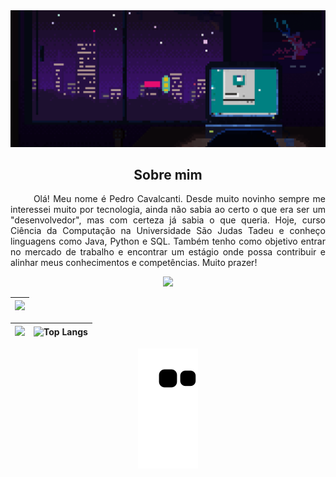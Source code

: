 <img src="animation.gif">

<h2 align="center">Sobre mim</h2>
<p align="justify">
‎ ‎ ‎ ‎ ‎ ‎ ‎ Olá! Meu nome é Pedro Cavalcanti. Desde muito novinho sempre me interessei muito por tecnologia, ainda não sabia ao certo o que era ser um "desenvolvedor", mas com certeza já sabia o que queria. Hoje, curso Ciência da Computação na Universidade São Judas Tadeu e conheço linguagens como Java, Python e SQL. Também tenho como objetivo entrar no mercado de trabalho e encontrar um estágio onde possa contribuir e alinhar meus conhecimentos e competências. Muito prazer!
</p>

<div align="center">
<p>
  <img width="160" src="https://skillicons.dev/icons?i=java,mysql,python,git">
</p>
  
|![](http://github-profile-summary-cards.vercel.app/api/cards/profile-details?username=pedroxcav&theme=tokyonight&hide_border=true)|
|:-:|

|![](http://github-profile-summary-cards.vercel.app/api/cards/stats?username=pedroxcav&theme=tokyonight&hide_border=true) | ![Top Langs](https://github-readme-stats.vercel.app/api/top-langs/?username=pedroxcav&layout=donut&theme=tokyonight&hide_border=true)|
|:-:|:-:|

![Snake animation](https://github.com/pedroxcav/pedroxcav/blob/output/github-contribution-grid-snake.svg)
</div>
